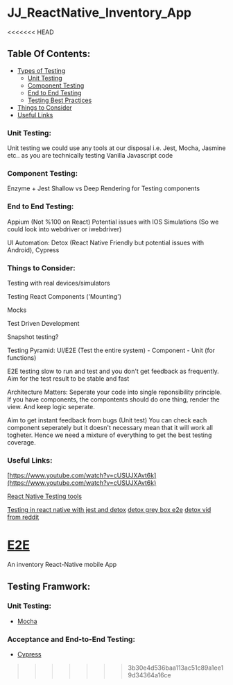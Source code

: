 # JJ_ReactNative_Inventory_App
<<<<<<< HEAD


## Table Of Contents:
- [Types of Testing](#Types-Of-Testing)
  - [Unit Testing](#Unit-Testing)
  - [Component Testing](#Component-Testing)
  - [End to End Testing](#Performance-Testing)
  - [Testing Best Practices](#Testing-Best-Practices)
- [Things to Consider](#Considerations)
- [Useful Links](#Useful-Links)

### Unit Testing:
Unit testing we could use any tools at our disposal i.e. Jest, Mocha, Jasmine etc.. as you are technically testing Vanilla Javascript code


### Component Testing:
Enzyme + Jest
Shallow vs Deep Rendering for Testing components 

### End to End Testing:
Appium (Not %100 on React) Potential issues with IOS Simulations (So we could look into webdriver or iwebdriver)

UI Automation: Detox (React Native Friendly but potential issues with Android), Cypress

### Things to Consider:
Testing with real devices/simulators

Testing React Components ('Mounting')

Mocks

Test Driven Development

Snapshot testing?

Testing Pyramid: UI/E2E (Test the entire system) - Component - Unit (for functions)

E2E testing slow to run and test and you don't get feedback as frequently. Aim for the test result to be stable and fast

Architecture Matters: Seperate your code into single reponsibility principle. If you have components, the compontents should do one thing, render the view. And keep logic seperate. 

Aim to get instant feedback from bugs (Unit test) You can check each component seperately but it doesn't necessary mean that it will work all togheter. Hence we need a mixture of everything to get the best testing coverage. 


### Useful Links:
[https://www.youtube.com/watch?v=cUSUJXAvt6k](https://www.youtube.com/watch?v=cUSUJXAvt6k)

[React Native Testing tools](https://medium.com/@ronak8036/react-native-testing-tools-f38d715adb57)

[Testing in react native with jest and detox](https://pillow.codes/testing-in-react-native-jest-detox-d7b3b79a166a)
[detox grey box e2e](https://hackernoon.com/detox-gray-box-end-to-end-testing-framework-for-mobile-apps-196ccd9564ce)
[detox vid from reddit](https://www.reddit.com/r/reactnative/comments/9zn26x/automated_end_2_end_greybox_testing_in_react/)

[E2E](https://medium.com/@reime005/react-native-end-to-end-testing-d488e010e39f)
=======
An inventory React-Native mobile App


<h2>Testing Framwork:</h2>
  
<h3> Unit Testing:</h3>

* [Mocha](https://mochajs.org/)

<h3> Acceptance and End-to-End Testing:</h3>

* [Cypress](https://www.cypress.io/)




>>>>>>> 3b30e4d536baa113ac51c89a1ee19d34364a16ce
